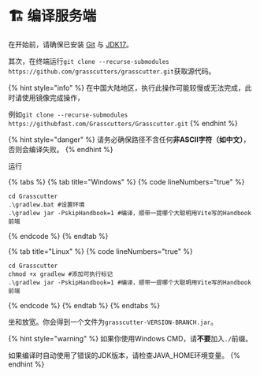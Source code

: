 # 🏗 编译服务端

在开始前，请确保已安装 [Git](https://git-scm.com/downloads) 与 [JDK17](https://mirrors.tuna.tsinghua.edu.cn/Adoptium/17/jdk/)。

其次，在终端运行`git clone --recurse-submodules https://github.com/grasscutters/grasscutter.git`获取源代码。

{% hint style="info" %}
在中国大陆地区，执行此操作可能较慢或无法完成，此时请使用镜像完成操作，

例如`git clone --recurse-submodules https://githubfast.com/Grasscutters/Grasscutter.git`
{% endhint %}

{% hint style="danger" %}
请务必确保路径不含任何**非ASCII字符（如中文）**，否则会编译失败。
{% endhint %}

运行

{% tabs %}
{% tab title="Windows" %}
{% code lineNumbers="true" %}
```shell
cd Grasscutter
.\gradlew.bat #设置环境
.\gradlew jar -PskipHandbook=1 #编译，顺带一提哪个大聪明用Vite写的Handbook前端
```
{% endcode %}
{% endtab %}

{% tab title="Linux" %}
{% code lineNumbers="true" %}
```shell
cd Grasscutter
chmod +x gradlew #添加可执行标记
.\gradlew jar -PskipHandbook=1 #编译，顺带一提哪个大聪明用Vite写的Handbook前端
```
{% endcode %}
{% endtab %}
{% endtabs %}

坐和放宽。你会得到一个文件为`grasscutter-VERSION-BRANCH.jar`。

{% hint style="warning" %}
如果你使用Windows CMD，请**不要**加入`./`前缀。

如果编译时自动使用了错误的JDK版本，请检查JAVA\_HOME环境变量。
{% endhint %}
